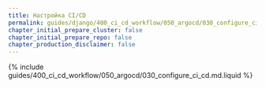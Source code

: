 ```yaml
---
title: Настройка CI/CD
permalink: guides/django/400_ci_cd_workflow/050_argocd/030_configure_ci_cd.html
chapter_initial_prepare_cluster: false
chapter_initial_prepare_repo: false
chapter_production_disclaimer: false
---
```


{% include guides/400_ci_cd_workflow/050_argocd/030_configure_ci_cd.md.liquid %}
